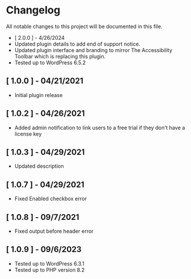 # Changelog
All notable changes to this project will be documented in this file.

* [ 2.0.0 ] - 4/26/2024
* Updated plugin details to add end of support notice.
* Updated plugin interface and branding to mirror The Accessibility Toolbar which is replacing this plugin.
* Tested up to WordPress 6.5.2

## [ 1.0.0 ] - 04/21/2021

* Initial plugin release

## [ 1.0.2 ] - 04/26/2021

* Added admin notification to link users to a free trial if they don't have a license key

## [ 1.0.3 ] - 04/29/2021

* Updated description

## [ 1.0.7 ] - 04/29/2021

* Fixed Enabled checkbox error

## [ 1.0.8 ] - 09/7/2021

* Fixed output before header error

## [ 1.0.9 ] - 09/6/2023

* Tested up to WordPress 6.3.1
* Tested up to PHP version 8.2